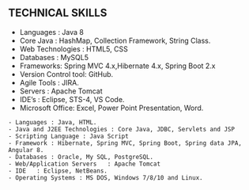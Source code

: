 


## TECHNICAL SKILLS
- Languages : Java 8
- Core Java : HashMap, Collection Framework, String Class.
- Web Technologies : HTML5, CSS
- Databases : MySQL5
- Frameworks: Spring MVC 4.x,Hibernate 4.x, Spring Boot 2.x
- Version Control tool: GitHub.
- Agile Tools : JIRA.
- Servers : Apache Tomcat
- IDE’s : Eclipse, STS-4, VS Code.
- Microsoft Office: Excel, Power Point Presentation, Word.

```
- Languages : Java, HTML.
- Java and J2EE Technologies : Core Java, JDBC, Servlets and JSP
- Scripting Language : Java Script
- Framework : Hibernate, Spring MVC, Spring Boot, Spring data JPA, Angular 8.
- Databases	: Oracle, My SQL, PostgreSQL.
- Web/Application Servers	: Apache Tomcat
- IDE	: Eclipse, NetBeans.
- Operating Systems	: MS DOS, Windows 7/8/10 and Linux.
```